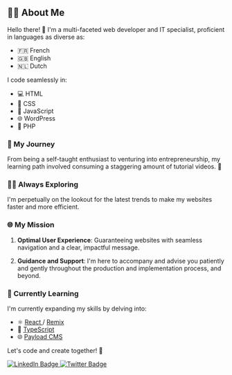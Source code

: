## 👨‍💻 About Me

Hello there! 👋 I'm a multi-faceted web developer and IT specialist, proficient in languages as diverse as:

- 🇫🇷 French
- 🇬🇧 English
- 🇳🇱 Dutch

I code seamlessly in:

- 💻 HTML
- 🎨 CSS
- 🚀 JavaScript
- 🌐 WordPress
- 🐘 PHP

### 🚀 My Journey

From being a self-taught enthusiast to venturing into entrepreneurship, my learning path involved consuming a staggering amount of tutorial videos. 🎥

### 🕵️‍♂️ Always Exploring

I'm perpetually on the lookout for the latest trends to make my websites faster and more efficient.

### 🌐 My Mission

1. **Optimal User Experience**: Guaranteeing websites with seamless navigation and a clear, impactful message.

2. **Guidance and Support**: I'm here to accompany and advise you patiently and gently throughout the production and implementation process, and beyond.

### 🌱 Currently Learning

I'm currently expanding my skills by delving into:

- ⚛️ <a href="https://github.com/facebook/react">
    React
  </a> / <a href="https://github.com/remix-run">
    Remix
  </a>
- 📘 <a href="https://github.com/microsoft/TypeScript">
    TypeScript
  </a>
- 🌐 <a href="https://github.com/payloadcms/payload">
    Payload CMS
  </a>

Let's code and create together! 🚀

<div id="badges">
  <a href="[your-linkedin-URL](https://www.linkedin.com/in/brahimvandenbrande/)">
    <img src="https://img.shields.io/badge/LinkedIn-blue?style=for-the-badge&logo=linkedin&logoColor=white" alt="LinkedIn Badge"/>
  </a>
  <a href="[your-twitter-URL](https://twitter.com/mbilstd)">
    <img src="https://img.shields.io/badge/Twitter-blue?style=for-the-badge&logo=twitter&logoColor=white" alt="Twitter Badge"/>
  </a>
</div>
